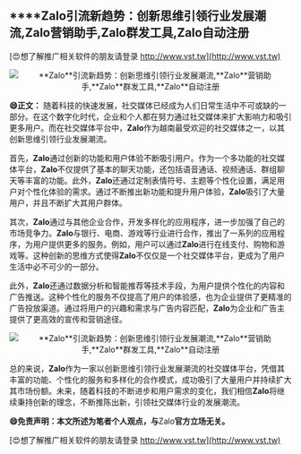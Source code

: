 ## ****Zalo**引流新趋势：创新思维引领行业发展潮流,**Zalo**营销助手,**Zalo**群发工具,**Zalo**自动注册**

[😍想了解推广相关软件的朋友请登录 http://www.vst.tw](http://www.vst.tw)

 <center><img src="https://vst.tw/MP4/tuiguang/png/8.png" alt="**Zalo**引流新趋势：创新思维引领行业发展潮流,**Zalo**营销助手,**Zalo**群发工具,**Zalo**自动注册"></center>

**😄正文：**
随着科技的快速发展，社交媒体已经成为人们日常生活中不可或缺的一部分。在这个数字化时代，企业和个人都在努力通过社交媒体来扩大影响力和吸引更多用户。而在社交媒体平台中，**Zalo**作为越南最受欢迎的社交媒体之一，以其创新思维引领行业发展潮流。

首先，**Zalo**通过创新的功能和用户体验不断吸引用户。作为一个多功能的社交媒体平台，**Zalo**不仅提供了基本的聊天功能，还包括语音通话、视频通话、群组聊天等丰富的功能。此外，**Zalo**还通过定制表情符号、主题等个性化设置，满足用户对个性化体验的需求。通过不断推出新功能和提升用户体验，**Zalo**吸引了大量用户，并且不断扩大其用户群体。

其次，**Zalo**通过与其他企业合作，开发多样化的应用程序，进一步加强了自己的市场竞争力。**Zalo**与银行、电商、游戏等行业进行合作，推出了一系列的应用程序，为用户提供更多的服务。例如，用户可以通过**Zalo**进行在线支付、购物和游戏等。这种创新的思维方式使得**Zalo**不仅仅是一个社交媒体平台，更成为了用户生活中必不可少的一部分。

此外，**Zalo**还通过数据分析和智能推荐等技术手段，为用户提供个性化的内容和广告推送。这种个性化的服务不仅提高了用户的体验感，也为企业提供了更精准的广告投放渠道。通过将用户的兴趣和需求与广告内容匹配，**Zalo**为企业和广告主提供了更高效的宣传和营销途径。

 <center><img src="https://vst.tw/MP4/tuiguang/png/1.png" alt="**Zalo**引流新趋势：创新思维引领行业发展潮流,**Zalo**营销助手,**Zalo**群发工具,**Zalo**自动注册"></center>

总的来说，**Zalo**作为一家以创新思维引领行业发展潮流的社交媒体平台，凭借其丰富的功能、个性化的服务和多样化的合作模式，成功吸引了大量用户并持续扩大其市场份额。未来，随着科技的不断进步和用户需求的变化，我们相信**Zalo**将继续秉持创新的理念，不断推陈出新，引领社交媒体行业的发展潮流。

**😄免责声明：本文所述为笔者个人观点，与**Zalo**官方立场无关。**

[😍想了解推广相关软件的朋友请登录 http://www.vst.tw](http://www.vst.tw)



